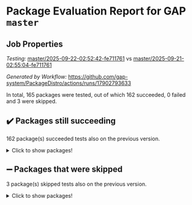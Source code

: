 # Package Evaluation Report for GAP `master`

## Job Properties

*Testing:* [master/2025-09-22-02:52:42-fe711761](https://github.com/gap-system/PackageDistro/blob/data/reports/master/2025-09-22-02:52:42-fe711761) vs [master/2025-09-21-02:55:04-fe711761](https://github.com/gap-system/PackageDistro/blob/data/reports/master/2025-09-21-02:55:04-fe711761)

*Generated by Workflow:* https://github.com/gap-system/PackageDistro/actions/runs/17902793633

In total, 165 packages were tested, out of which 162 succeeded, 0 failed and 3 were skipped.

## :heavy_check_mark: Packages still succeeding

162 package(s) succeeded tests also on the previous version.
<details><summary>Click to show packages!</summary>

- 4ti2interface 2024.11-01 [(success)](https://github.com/gap-system/PackageDistro/actions/runs/17902793633/job/50898853447)
- ace 5.7.0 [(success)](https://github.com/gap-system/PackageDistro/actions/runs/17902793633/job/50898853437)
- aclib 1.3.3 [(success)](https://github.com/gap-system/PackageDistro/actions/runs/17902793633/job/50898853457)
- agt 0.3.1 [(success)](https://github.com/gap-system/PackageDistro/actions/runs/17902793633/job/50898853500)
- alco 1.1.2 [(success)](https://github.com/gap-system/PackageDistro/actions/runs/17902793633/job/50898853531)
- alnuth 3.2.1 [(success)](https://github.com/gap-system/PackageDistro/actions/runs/17902793633/job/50898853504)
- anupq 3.3.2 [(success)](https://github.com/gap-system/PackageDistro/actions/runs/17902793633/job/50898853490)
- atlasrep 2.1.9 [(success)](https://github.com/gap-system/PackageDistro/actions/runs/17902793633/job/50898853492)
- autodoc 2025.05.09 [(success)](https://github.com/gap-system/PackageDistro/actions/runs/17902793633/job/50898853503)
- automata 1.16 [(success)](https://github.com/gap-system/PackageDistro/actions/runs/17902793633/job/50898853520)
- automgrp 1.3.3 [(success)](https://github.com/gap-system/PackageDistro/actions/runs/17902793633/job/50898853495)
- autpgrp 1.11.1 [(success)](https://github.com/gap-system/PackageDistro/actions/runs/17902793633/job/50898853513)
- cap 2025.09-02 [(success)](https://github.com/gap-system/PackageDistro/actions/runs/17902793633/job/50898853487)
- caratinterface 2.3.7 [(success)](https://github.com/gap-system/PackageDistro/actions/runs/17902793633/job/50898853525)
- cddinterface 2025.06.24 [(success)](https://github.com/gap-system/PackageDistro/actions/runs/17902793633/job/50898853512)
- circle 1.6.6 [(success)](https://github.com/gap-system/PackageDistro/actions/runs/17902793633/job/50898853522)
- classicpres 1.22 [(success)](https://github.com/gap-system/PackageDistro/actions/runs/17902793633/job/50898853497)
- cohomolo 1.6.11 [(success)](https://github.com/gap-system/PackageDistro/actions/runs/17902793633/job/50898853502)
- congruence 1.2.7 [(success)](https://github.com/gap-system/PackageDistro/actions/runs/17902793633/job/50898853523)
- corefreesub 0.6 [(success)](https://github.com/gap-system/PackageDistro/actions/runs/17902793633/job/50898853508)
- corelg 1.57 [(success)](https://github.com/gap-system/PackageDistro/actions/runs/17902793633/job/50898853499)
- crime 1.6 [(success)](https://github.com/gap-system/PackageDistro/actions/runs/17902793633/job/50898853526)
- crisp 1.4.8 [(success)](https://github.com/gap-system/PackageDistro/actions/runs/17902793633/job/50898853521)
- crypting 0.10.6 [(success)](https://github.com/gap-system/PackageDistro/actions/runs/17902793633/job/50898853516)
- cryst 4.1.29 [(success)](https://github.com/gap-system/PackageDistro/actions/runs/17902793633/job/50898853532)
- crystcat 1.1.10 [(success)](https://github.com/gap-system/PackageDistro/actions/runs/17902793633/job/50898853527)
- ctbllib 1.3.11 [(success)](https://github.com/gap-system/PackageDistro/actions/runs/17902793633/job/50898853519)
- cubefree 1.21 [(success)](https://github.com/gap-system/PackageDistro/actions/runs/17902793633/job/50898853517)
- curlinterface 2.4.2 [(success)](https://github.com/gap-system/PackageDistro/actions/runs/17902793633/job/50898853554)
- cvec 2.8.4 [(success)](https://github.com/gap-system/PackageDistro/actions/runs/17902793633/job/50898853552)
- datastructures 0.3.3 [(success)](https://github.com/gap-system/PackageDistro/actions/runs/17902793633/job/50898853537)
- deepthought 1.0.9 [(success)](https://github.com/gap-system/PackageDistro/actions/runs/17902793633/job/50898853529)
- design 1.8.2 [(success)](https://github.com/gap-system/PackageDistro/actions/runs/17902793633/job/50898853544)
- difsets 2.3.1 [(success)](https://github.com/gap-system/PackageDistro/actions/runs/17902793633/job/50898853534)
- digraphs 1.12.2 [(success)](https://github.com/gap-system/PackageDistro/actions/runs/17902793633/job/50898853560)
- edim 1.3.8 [(success)](https://github.com/gap-system/PackageDistro/actions/runs/17902793633/job/50898853536)
- example 4.4.1 [(success)](https://github.com/gap-system/PackageDistro/actions/runs/17902793633/job/50898853542)
- examplesforhomalg 2023.10-01 [(success)](https://github.com/gap-system/PackageDistro/actions/runs/17902793633/job/50898853539)
- factint 1.6.3 [(success)](https://github.com/gap-system/PackageDistro/actions/runs/17902793633/job/50898853540)
- ferret 1.0.15 [(success)](https://github.com/gap-system/PackageDistro/actions/runs/17902793633/job/50898853546)
- fga 1.5.0 [(success)](https://github.com/gap-system/PackageDistro/actions/runs/17902793633/job/50898853541)
- fining 1.5.6 [(success)](https://github.com/gap-system/PackageDistro/actions/runs/17902793633/job/50898853568)
- float 1.0.9 [(success)](https://github.com/gap-system/PackageDistro/actions/runs/17902793633/job/50898853576)
- format 1.4.4 [(success)](https://github.com/gap-system/PackageDistro/actions/runs/17902793633/job/50898853595)
- forms 1.2.13 [(success)](https://github.com/gap-system/PackageDistro/actions/runs/17902793633/job/50898853562)
- fplsa 1.2.7 [(success)](https://github.com/gap-system/PackageDistro/actions/runs/17902793633/job/50898853548)
- fr 2.4.13 [(success)](https://github.com/gap-system/PackageDistro/actions/runs/17902793633/job/50898853547)
- francy 2.0.3 [(success)](https://github.com/gap-system/PackageDistro/actions/runs/17902793633/job/50898853567)
- fwtree 1.3 [(success)](https://github.com/gap-system/PackageDistro/actions/runs/17902793633/job/50898853593)
- gapdoc 1.6.7 [(success)](https://github.com/gap-system/PackageDistro/actions/runs/17902793633/job/50898853590)
- gauss 2024.11-01 [(success)](https://github.com/gap-system/PackageDistro/actions/runs/17902793633/job/50898853575)
- gaussforhomalg 2024.08-01 [(success)](https://github.com/gap-system/PackageDistro/actions/runs/17902793633/job/50898853580)
- gbnp 1.1.0 [(success)](https://github.com/gap-system/PackageDistro/actions/runs/17902793633/job/50898853583)
- generalizedmorphismsforcap 2025.08-01 [(success)](https://github.com/gap-system/PackageDistro/actions/runs/17902793633/job/50898853578)
- genss 1.6.9 [(success)](https://github.com/gap-system/PackageDistro/actions/runs/17902793633/job/50898853570)
- gradedmodules 2024.12-01 [(success)](https://github.com/gap-system/PackageDistro/actions/runs/17902793633/job/50898853581)
- gradedringforhomalg 2024.07-01 [(success)](https://github.com/gap-system/PackageDistro/actions/runs/17902793633/job/50898853588)
- grape 4.9.3 [(success)](https://github.com/gap-system/PackageDistro/actions/runs/17902793633/job/50898853584)
- groupoids 1.79 [(success)](https://github.com/gap-system/PackageDistro/actions/runs/17902793633/job/50898853603)
- grpconst 2.6.5 [(success)](https://github.com/gap-system/PackageDistro/actions/runs/17902793633/job/50898853613)
- guarana 0.96.3 [(success)](https://github.com/gap-system/PackageDistro/actions/runs/17902793633/job/50898853602)
- guava 3.20 [(success)](https://github.com/gap-system/PackageDistro/actions/runs/17902793633/job/50898853611)
- hap 1.70 [(success)](https://github.com/gap-system/PackageDistro/actions/runs/17902793633/job/50898853647)
- hapcryst 0.1.15 [(success)](https://github.com/gap-system/PackageDistro/actions/runs/17902793633/job/50898853587)
- hecke 1.5.4 [(success)](https://github.com/gap-system/PackageDistro/actions/runs/17902793633/job/50898853604)
- help 4.0 [(success)](https://github.com/gap-system/PackageDistro/actions/runs/17902793633/job/50898853600)
- homalg 2024.01-01 [(success)](https://github.com/gap-system/PackageDistro/actions/runs/17902793633/job/50898853614)
- homalgtocas 2025.08-01 [(success)](https://github.com/gap-system/PackageDistro/actions/runs/17902793633/job/50898853601)
- ibnp 0.17 [(success)](https://github.com/gap-system/PackageDistro/actions/runs/17902793633/job/50898853625)
- idrel 2.48 [(success)](https://github.com/gap-system/PackageDistro/actions/runs/17902793633/job/50898853597)
- images 1.3.3 [(success)](https://github.com/gap-system/PackageDistro/actions/runs/17902793633/job/50898853619)
- inducereduce 1.1 [(success)](https://github.com/gap-system/PackageDistro/actions/runs/17902793633/job/50898853591)
- intpic 0.4.0 [(success)](https://github.com/gap-system/PackageDistro/actions/runs/17902793633/job/50898853616)
- io 4.9.3 [(success)](https://github.com/gap-system/PackageDistro/actions/runs/17902793633/job/50898853618)
- io_forhomalg 2023.02-04 [(success)](https://github.com/gap-system/PackageDistro/actions/runs/17902793633/job/50898853626)
- irredsol 1.4.4 [(success)](https://github.com/gap-system/PackageDistro/actions/runs/17902793633/job/50898853594)
- json 2.2.3 [(success)](https://github.com/gap-system/PackageDistro/actions/runs/17902793633/job/50898853608)
- jupyterkernel 1.5.1 [(success)](https://github.com/gap-system/PackageDistro/actions/runs/17902793633/job/50898853634)
- jupyterviz 1.5.6 [(success)](https://github.com/gap-system/PackageDistro/actions/runs/17902793633/job/50898853631)
- kan 1.37 [(success)](https://github.com/gap-system/PackageDistro/actions/runs/17902793633/job/50898853623)
- kbmag 1.5.11 [(success)](https://github.com/gap-system/PackageDistro/actions/runs/17902793633/job/50898853636)
- laguna 3.9.7 [(success)](https://github.com/gap-system/PackageDistro/actions/runs/17902793633/job/50898853649)
- liealgdb 2.2.1 [(success)](https://github.com/gap-system/PackageDistro/actions/runs/17902793633/job/50898853655)
- liepring 2.9.1 [(success)](https://github.com/gap-system/PackageDistro/actions/runs/17902793633/job/50898853620)
- liering 2.4.2 [(success)](https://github.com/gap-system/PackageDistro/actions/runs/17902793633/job/50898853628)
- linearalgebraforcap 2025.09-01 [(success)](https://github.com/gap-system/PackageDistro/actions/runs/17902793633/job/50898853644)
- lins 0.9 [(success)](https://github.com/gap-system/PackageDistro/actions/runs/17902793633/job/50898853633)
- localizeringforhomalg 2023.10-01 [(success)](https://github.com/gap-system/PackageDistro/actions/runs/17902793633/job/50898853650)
- loops 3.4.4 [(success)](https://github.com/gap-system/PackageDistro/actions/runs/17902793633/job/50898853624)
- lpres 1.1.1 [(success)](https://github.com/gap-system/PackageDistro/actions/runs/17902793633/job/50898853645)
- majoranaalgebras 1.5.2 [(success)](https://github.com/gap-system/PackageDistro/actions/runs/17902793633/job/50898853664)
- mapclass 1.4.6 [(success)](https://github.com/gap-system/PackageDistro/actions/runs/17902793633/job/50898853640)
- matgrp 0.72 [(success)](https://github.com/gap-system/PackageDistro/actions/runs/17902793633/job/50898853637)
- matricesforhomalg 2025.09-01 [(success)](https://github.com/gap-system/PackageDistro/actions/runs/17902793633/job/50898853656)
- modisom 3.0.0 [(success)](https://github.com/gap-system/PackageDistro/actions/runs/17902793633/job/50898853657)
- modulepresentationsforcap 2025.08-02 [(success)](https://github.com/gap-system/PackageDistro/actions/runs/17902793633/job/50898853653)
- modules 2024.12-01 [(success)](https://github.com/gap-system/PackageDistro/actions/runs/17902793633/job/50898853654)
- monoidalcategories 2025.08-02 [(success)](https://github.com/gap-system/PackageDistro/actions/runs/17902793633/job/50898853662)
- nconvex 2024.12-01 [(success)](https://github.com/gap-system/PackageDistro/actions/runs/17902793633/job/50898853667)
- nilmat 1.4.2 [(success)](https://github.com/gap-system/PackageDistro/actions/runs/17902793633/job/50898853672)
- nock 1.5 [(success)](https://github.com/gap-system/PackageDistro/actions/runs/17902793633/job/50898853663)
- normalizinterface 1.4.1 [(success)](https://github.com/gap-system/PackageDistro/actions/runs/17902793633/job/50898853673)
- nq 2.5.11 [(success)](https://github.com/gap-system/PackageDistro/actions/runs/17902793633/job/50898853659)
- numericalsgps 1.4.0 [(success)](https://github.com/gap-system/PackageDistro/actions/runs/17902793633/job/50898853671)
- openmath 11.5.3 [(success)](https://github.com/gap-system/PackageDistro/actions/runs/17902793633/job/50898853660)
- orb 5.0.1 [(success)](https://github.com/gap-system/PackageDistro/actions/runs/17902793633/job/50898853665)
- packagemanager 1.6.3 [(success)](https://github.com/gap-system/PackageDistro/actions/runs/17902793633/job/50898853690)
- patternclass 2.4.5 [(success)](https://github.com/gap-system/PackageDistro/actions/runs/17902793633/job/50898853676)
- permut 2.0.5 [(success)](https://github.com/gap-system/PackageDistro/actions/runs/17902793633/job/50898853684)
- polenta 1.3.11 [(success)](https://github.com/gap-system/PackageDistro/actions/runs/17902793633/job/50898853720)
- polycyclic 2.17 [(success)](https://github.com/gap-system/PackageDistro/actions/runs/17902793633/job/50898853678)
- polymaking 0.8.7 [(success)](https://github.com/gap-system/PackageDistro/actions/runs/17902793633/job/50898853674)
- primgrp 4.0.0 [(success)](https://github.com/gap-system/PackageDistro/actions/runs/17902793633/job/50898853692)
- profiling 2.6.2 [(success)](https://github.com/gap-system/PackageDistro/actions/runs/17902793633/job/50898853688)
- qdistrnd 0.9.5 [(success)](https://github.com/gap-system/PackageDistro/actions/runs/17902793633/job/50898853714)
- qpa 1.35 [(success)](https://github.com/gap-system/PackageDistro/actions/runs/17902793633/job/50898853703)
- quagroup 1.8.4 [(success)](https://github.com/gap-system/PackageDistro/actions/runs/17902793633/job/50898853709)
- radiroot 2.9 [(success)](https://github.com/gap-system/PackageDistro/actions/runs/17902793633/job/50898853719)
- rcwa 4.7.1 [(success)](https://github.com/gap-system/PackageDistro/actions/runs/17902793633/job/50898853713)
- rds 1.8 [(success)](https://github.com/gap-system/PackageDistro/actions/runs/17902793633/job/50898853697)
- recog 1.4.4 [(success)](https://github.com/gap-system/PackageDistro/actions/runs/17902793633/job/50898853705)
- repndecomp 1.3.1 [(success)](https://github.com/gap-system/PackageDistro/actions/runs/17902793633/job/50898853708)
- repsn 3.1.2 [(success)](https://github.com/gap-system/PackageDistro/actions/runs/17902793633/job/50898853712)
- resclasses 4.7.3 [(success)](https://github.com/gap-system/PackageDistro/actions/runs/17902793633/job/50898853693)
- ringsforhomalg 2024.11-02 [(success)](https://github.com/gap-system/PackageDistro/actions/runs/17902793633/job/50898853718)
- sco 2023.08-01 [(success)](https://github.com/gap-system/PackageDistro/actions/runs/17902793633/job/50898853707)
- scscp 2.4.4 [(success)](https://github.com/gap-system/PackageDistro/actions/runs/17902793633/job/50898853725)
- semigroups 5.5.4 [(success)](https://github.com/gap-system/PackageDistro/actions/runs/17902793633/job/50898853726)
- sglppow 2.4 [(success)](https://github.com/gap-system/PackageDistro/actions/runs/17902793633/job/50898853724)
- sgpviz 0.999.6 [(success)](https://github.com/gap-system/PackageDistro/actions/runs/17902793633/job/50898853722)
- simpcomp 2.1.14 [(success)](https://github.com/gap-system/PackageDistro/actions/runs/17902793633/job/50898853706)
- singular 2025.08.26 [(success)](https://github.com/gap-system/PackageDistro/actions/runs/17902793633/job/50898853716)
- sl2reps 1.1 [(success)](https://github.com/gap-system/PackageDistro/actions/runs/17902793633/job/50898853728)
- sla 1.6.2 [(success)](https://github.com/gap-system/PackageDistro/actions/runs/17902793633/job/50898853729)
- smallantimagmas 0.4.1 [(success)](https://github.com/gap-system/PackageDistro/actions/runs/17902793633/job/50898853730)
- smallclassnr 1.4.1 [(success)](https://github.com/gap-system/PackageDistro/actions/runs/17902793633/job/50898853744)
- smallgrp 1.5.4 [(success)](https://github.com/gap-system/PackageDistro/actions/runs/17902793633/job/50898853715)
- smallsemi 0.7.2 [(success)](https://github.com/gap-system/PackageDistro/actions/runs/17902793633/job/50898853756)
- sonata 2.9.6 [(success)](https://github.com/gap-system/PackageDistro/actions/runs/17902793633/job/50898853754)
- sophus 1.27 [(success)](https://github.com/gap-system/PackageDistro/actions/runs/17902793633/job/50898853732)
- sotgrps 1.3 [(success)](https://github.com/gap-system/PackageDistro/actions/runs/17902793633/job/50898853745)
- spinsym 1.5.2 [(success)](https://github.com/gap-system/PackageDistro/actions/runs/17902793633/job/50898853727)
- standardff 1.0 [(success)](https://github.com/gap-system/PackageDistro/actions/runs/17902793633/job/50898853738)
- symbcompcc 1.3.2 [(success)](https://github.com/gap-system/PackageDistro/actions/runs/17902793633/job/50898853737)
- thelma 1.3 [(success)](https://github.com/gap-system/PackageDistro/actions/runs/17902793633/job/50898853750)
- tomlib 1.2.11 [(success)](https://github.com/gap-system/PackageDistro/actions/runs/17902793633/job/50898853749)
- toolsforhomalg 2025.05-01 [(success)](https://github.com/gap-system/PackageDistro/actions/runs/17902793633/job/50898853742)
- toric 1.9.6 [(success)](https://github.com/gap-system/PackageDistro/actions/runs/17902793633/job/50898853740)
- transgrp 3.6.5 [(success)](https://github.com/gap-system/PackageDistro/actions/runs/17902793633/job/50898853741)
- typeset 1.2.3 [(success)](https://github.com/gap-system/PackageDistro/actions/runs/17902793633/job/50898853747)
- ugaly 4.1.3 [(success)](https://github.com/gap-system/PackageDistro/actions/runs/17902793633/job/50898853751)
- unipot 1.6 [(success)](https://github.com/gap-system/PackageDistro/actions/runs/17902793633/job/50898853755)
- unitlib 5.0.0 [(success)](https://github.com/gap-system/PackageDistro/actions/runs/17902793633/job/50898853771)
- utils 0.92 [(success)](https://github.com/gap-system/PackageDistro/actions/runs/17902793633/job/50898853761)
- uuid 0.7 [(success)](https://github.com/gap-system/PackageDistro/actions/runs/17902793633/job/50898853763)
- walrus 0.9991 [(success)](https://github.com/gap-system/PackageDistro/actions/runs/17902793633/job/50898853773)
- wedderga 4.11.1 [(success)](https://github.com/gap-system/PackageDistro/actions/runs/17902793633/job/50898853776)
- wpe 0.8 [(success)](https://github.com/gap-system/PackageDistro/actions/runs/17902793633/job/50898853770)
- xmod 2.95 [(success)](https://github.com/gap-system/PackageDistro/actions/runs/17902793633/job/50898853774)
- xmodalg 1.32 [(success)](https://github.com/gap-system/PackageDistro/actions/runs/17902793633/job/50898853807)
- yangbaxter 0.10.7 [(success)](https://github.com/gap-system/PackageDistro/actions/runs/17902793633/job/50898853766)
- zeromqinterface 0.17 [(success)](https://github.com/gap-system/PackageDistro/actions/runs/17902793633/job/50898853784)
</details>

## :heavy_minus_sign: Packages that were skipped

3 package(s) skipped tests also on the previous version.
<details><summary>Click to show packages!</summary>

- browse 1.8.21 [(skipped)](https://github.com/gap-system/PackageDistro/actions/runs/17902793633/job/50898518860)
- itc 1.5.1 [(skipped)](https://github.com/gap-system/PackageDistro/actions/runs/17902793633/job/50898518860)
- xgap 4.33 [(skipped)](https://github.com/gap-system/PackageDistro/actions/runs/17902793633/job/50898518860)
</details>

